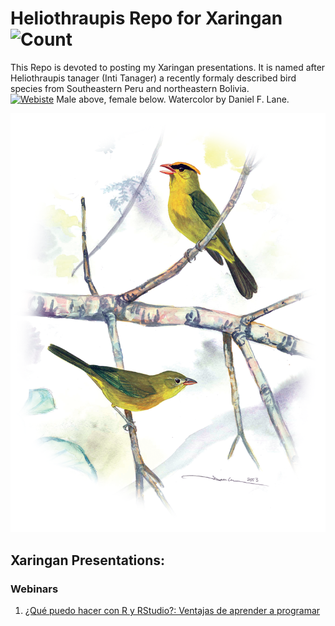 # Heliothraupis Repo for Xaringan <img alt="Count" src="https://img.shields.io/github/watchers/irwingss/heliothraupis?style=social">
This Repo is devoted to posting my Xaringan presentations.
It is named after Heliothraupis tanager (Inti Tanager) a recently formaly described bird species from Southeastern Peru and northeastern Bolivia. 
<br><a href="https://academic.oup.com/auk/article/138/4/ukab059/6414067"><img alt="Webiste" src="https://img.shields.io/website?down_color=white&style=plastic&up_color=white&up_message=Paper%20available&url=https%3A%2F%2Facademic.oup.com%2Fauk%2Farticle%2F138%2F4%2Fukab059%2F6414067"></a> Male above, female below. Watercolor by Daniel F. Lane.


<center><img src="https://raw.githubusercontent.com/irwingss/heliothraupis/main/heliothraupis.png" width="800"/></center>

## Xaringan Presentations:
### Webinars
1. [¿Qué puedo hacer con R y RStudio?: Ventajas de aprender a programar](https://irwingss.github.io/heliothraupis/wbnr62021/#1)
